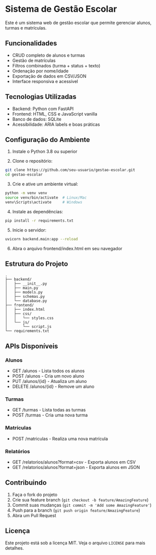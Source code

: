 # Sistema de Gestão Escolar

Este é um sistema web de gestão escolar que permite gerenciar alunos, turmas e matrículas.

## Funcionalidades

- CRUD completo de alunos e turmas
- Gestão de matrículas
- Filtros combinados (turma + status + texto)
- Ordenação por nome/idade
- Exportação de dados em CSV/JSON
- Interface responsiva e acessível

## Tecnologias Utilizadas

- Backend: Python com FastAPI
- Frontend: HTML, CSS e JavaScript vanilla
- Banco de dados: SQLite
- Acessibilidade: ARIA labels e boas práticas

## Configuração do Ambiente

1. Instale o Python 3.8 ou superior

2. Clone o repositório:
```bash
git clone https://github.com/seu-usuario/gestao-escolar.git
cd gestao-escolar
```

3. Crie e ative um ambiente virtual:
```bash
python -m venv venv
source venv/bin/activate  # Linux/Mac
venv\Scripts\activate     # Windows
```

4. Instale as dependências:
```bash
pip install -r requirements.txt
```

5. Inicie o servidor:
```bash
uvicorn backend.main:app --reload
```

6. Abra o arquivo frontend/index.html em seu navegador

## Estrutura do Projeto

```
.
├── backend/
│   ├── __init__.py
│   ├── main.py
│   ├── models.py
│   ├── schemas.py
│   └── database.py
├── frontend/
│   ├── index.html
│   ├── css/
│   │   └── styles.css
│   └── js/
│       └── script.js
└── requirements.txt
```

## APIs Disponíveis

### Alunos
- GET /alunos - Lista todos os alunos
- POST /alunos - Cria um novo aluno
- PUT /alunos/{id} - Atualiza um aluno
- DELETE /alunos/{id} - Remove um aluno

### Turmas
- GET /turmas - Lista todas as turmas
- POST /turmas - Cria uma nova turma

### Matrículas
- POST /matriculas - Realiza uma nova matrícula

### Relatórios
- GET /relatorios/alunos?format=csv - Exporta alunos em CSV
- GET /relatorios/alunos?format=json - Exporta alunos em JSON

## Contribuindo

1. Faça o fork do projeto
2. Crie sua feature branch (`git checkout -b feature/AmazingFeature`)
3. Commit suas mudanças (`git commit -m 'Add some AmazingFeature'`)
4. Push para a branch (`git push origin feature/AmazingFeature`)
5. Abra um Pull Request

## Licença

Este projeto está sob a licença MIT. Veja o arquivo `LICENSE` para mais detalhes.
